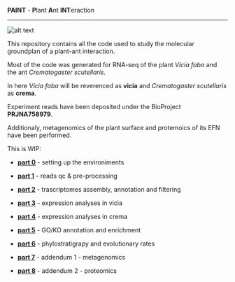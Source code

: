 
**PAINT** - **P**lant **A**nt **INT**eraction


---


![alt text](https://live.staticflickr.com/65535/49577967752_47f87a76bd_b.jpg)


This repository contains all the code used to study the molecular groundplan of a plant-ant interaction.


Most of the code was generated for RNA-seq of the plant _Vicia faba_ and the ant _Crematogaster scutellaris_.


In here _Vicia faba_ will be reverenced as **vicia** and _Crematogaster scutellaris_ as **crema**.


Experiment reads have been deposited under the BioProject **PRJNA758979**.


Additionaly, metagenomics of the plant surface and protemoics of its EFN have been performed.


This is WIP:


- [**part 0**](https://github.com/for-giobbe/PAINT/blob/main/markdowns/part_0.md) - setting up the environiments

- [**part 1**](https://github.com/for-giobbe/PAINT/blob/main/markdowns/part_1.md) - reads qc & pre-processing

- [**part 2**](https://github.com/for-giobbe/PAINT/blob/main/markdowns/part_2.md) - trascriptomes assembly, annotation and filtering

- [**part 3**](https://github.com/for-giobbe/PAINT/blob/main/markdowns/part_3.md) - expression analyses in vicia

- [**part 4**](https://github.com/for-giobbe/PAINT/blob/main/markdowns/part_4.md) - expression analyses in crema

- [**part 5**](https://github.com/for-giobbe/PAINT/blob/main/markdowns/part_5.md) - GO/KO annotation and enrichment

- [**part 6**](https://github.com/for-giobbe/PAINT/blob/main/markdowns/part_6.md) - phylostratigrapy and evolutionary rates

- [**part 7**](https://github.com/for-giobbe/PAINT/blob/main/markdowns/part_7.md) - addendum 1 - metagenomics

- [**part 8**](https://github.com/for-giobbe/PAINT/blob/main/markdowns/part_8.md) - addendum 2 - proteomics
